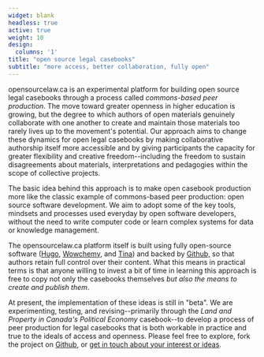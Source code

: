 ```yaml
---
widget: blank
headless: true
active: true
weight: 10
design:
  columns: '1'
title: "open source legal casebooks"
subtitle: "more access, better collaboration, fully open"
---
```


opensourcelaw.ca is an experimental platform for building open source legal casebooks through a process called *commons-based peer production*. The move toward greater openness in higher education is growing, but the degree to which authors of open materials genuinely collaborate with one another to create and maintain those materials too rarely lives up to the movement's potential. Our approach aims to change these dynamics for open legal casebooks by making collaborative authorship itself more accessible and by giving participants the capacity for greater flexibility and creative freedom--including the freedom to sustain disagreements about materials, interpretations and pedagogies within the scope of collective projects. 

The basic idea behind this approach is to make open casebook production more like the classic example of commons-based peer production: open source software development. We aim to adopt some of the key tools, mindsets and processes used everyday by open software developers, without the need to write computer code or learn complex systems for data or knowledge management. 

The opensourcelaw.ca platform itself is built using fully open-source software ([Hugo](https://gohugo.io), [Wowchemy](https://wowchemy.com/), and [Tina](https://tina.io)) and backed by [Github,](http://github.com) so that authors retain full control over their content. What this means in practical terms is that anyone willing to invest a bit of time in learning this approach is free to copy not only the casebooks themselves *but also the means to create and publish them*. 

At present, the implementation of these ideas is still in "beta". We are experimenting, testing, and revising--primarily through the *Land and Property in Canada's Political Economy* casebook--to develop a process of peer production for legal casebooks that is both workable in practice and true to the ideals of access and openness. Please feel free to explore, fork the project on [Github](https://github.com/radish-es/opensourcelaw), or [get in touch about your interest or ideas](/about). 